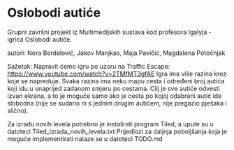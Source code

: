 # Oslobodi autiće
Grupni završni projekt iz Multimedijskih sustava kod profesora Igalyja - igrica Oslobodi autiće.

autori: Nora Berdalović, Jakov Manjkas, Maja Pavičić, Magdalena Potočnjak

Sažetak: Napravit ćemo igru po uzoru na Traffic Escape: https://www.youtube.com/watch?v=2TMfMT3gfAE
Igra ima više razina kroz koje se napreduje. Svaka razina ima neku mapu cesta i određeni broj autića koji idu u unaprijed zadanom smjeru po cestama. Cilj je sve autiće odvesti izvan ekrana, a to je moguće samo ako je cesta po kojoj odabrani autić ide slobodna (nije se sudario ni s jednim drugim autićem, nije pregazio pješaka i slično).

Za izradu novih levela potrebno je instalirati program Tiled, a upute su u datoteci Tiled_izrada_novih_levela.txt
Prijedlozi za daljnja poboljšanja koja je moguće implementirati nalaze se u datoteci TODO.md
